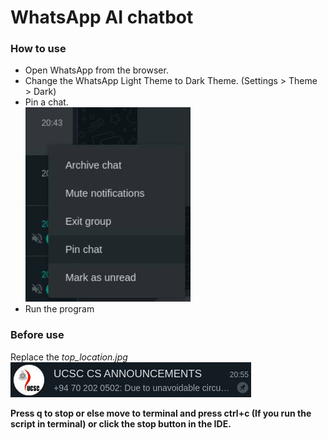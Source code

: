 # WhatsApp AI chatbot

### How to use

- Open WhatsApp from the browser.
- Change the WhatsApp Light Theme to Dark Theme. (Settings > Theme > Dark)
- Pin a chat. <br>
![pin_chat](ss/pin_chat.jpg?raw=true "Pin Chat")<br>
- Run the program

### Before use
  
Replace the<i> top_location.jpg</i> <br>
![top_location](ss/top_location.jpg?raw=true "Top Location")<br>

<b>Press q to stop or else move to terminal and press ctrl+c (If you run the script in terminal) or click the stop 
button in the IDE.</b>
